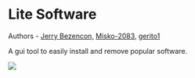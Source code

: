Lite Software
================

Authors - [Jerry Bezencon,](https://github.com/linuxlite/) [Misko-2083,](https://github.com/Misko-2083/) [gerito1](https://github.com/gerito1/)

A gui tool to easily install and remove popular software.

![](http://i.imgur.com/0jmUhhK.png)
